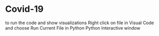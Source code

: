 # Covid-19
to run the code and show visualizations
Right click on file in Visual Code and choose Run Current File in Python Python Interactive window

